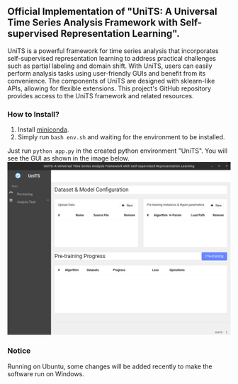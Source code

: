## Official Implementation of "UniTS: A Universal Time Series Analysis Framework with Self-supervised Representation Learning".
UniTS is a powerful framework for time series analysis that incorporates self-supervised representation learning to address practical challenges such as partial labeling and domain shift. With UniTS, users can easily perform analysis tasks using user-friendly GUIs and benefit from its convenience. The components of UniTS are designed with sklearn-like APIs, allowing for flexible extensions. This project's GitHub repository provides access to the UniTS framework and related resources.

### How to Install?
1. Install [miniconda](https://docs.anaconda.com/anaconda/install/linux/).
2. Simply run `bash env.sh` and waiting for the environment to be installed.

Just run `python app.py` in the created python environment "UniTS". You will see the GUI as shown in the image below.
![Pre-training Model](./figures/Pre_training.png)

### Notice
Running on Ubuntu, some changes will be added recently to make the software run on Windows.